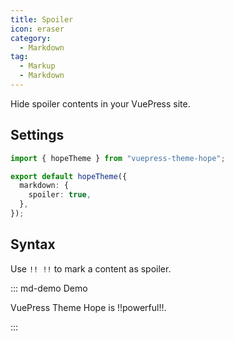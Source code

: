 ```yaml
---
title: Spoiler
icon: eraser
category:
  - Markdown
tag:
  - Markup
  - Markdown
---
```


Hide spoiler contents in your VuePress site.

<!-- more -->

## Settings

```ts twoslash {5} title=".vuepress/theme.ts"
import { hopeTheme } from "vuepress-theme-hope";

export default hopeTheme({
  markdown: {
    spoiler: true,
  },
});
```

## Syntax

Use `!! !!` to mark a content as spoiler.

::: md-demo Demo

VuePress Theme Hope is !!powerful!!.

:::
